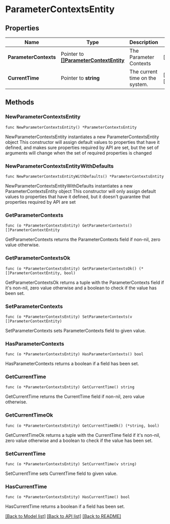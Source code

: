 # ParameterContextsEntity

## Properties

Name | Type | Description | Notes
------------ | ------------- | ------------- | -------------
**ParameterContexts** | Pointer to [**[]ParameterContextEntity**](ParameterContextEntity.md) | The Parameter Contexts | [optional] 
**CurrentTime** | Pointer to **string** | The current time on the system. | [optional] [readonly] 

## Methods

### NewParameterContextsEntity

`func NewParameterContextsEntity() *ParameterContextsEntity`

NewParameterContextsEntity instantiates a new ParameterContextsEntity object
This constructor will assign default values to properties that have it defined,
and makes sure properties required by API are set, but the set of arguments
will change when the set of required properties is changed

### NewParameterContextsEntityWithDefaults

`func NewParameterContextsEntityWithDefaults() *ParameterContextsEntity`

NewParameterContextsEntityWithDefaults instantiates a new ParameterContextsEntity object
This constructor will only assign default values to properties that have it defined,
but it doesn't guarantee that properties required by API are set

### GetParameterContexts

`func (o *ParameterContextsEntity) GetParameterContexts() []ParameterContextEntity`

GetParameterContexts returns the ParameterContexts field if non-nil, zero value otherwise.

### GetParameterContextsOk

`func (o *ParameterContextsEntity) GetParameterContextsOk() (*[]ParameterContextEntity, bool)`

GetParameterContextsOk returns a tuple with the ParameterContexts field if it's non-nil, zero value otherwise
and a boolean to check if the value has been set.

### SetParameterContexts

`func (o *ParameterContextsEntity) SetParameterContexts(v []ParameterContextEntity)`

SetParameterContexts sets ParameterContexts field to given value.

### HasParameterContexts

`func (o *ParameterContextsEntity) HasParameterContexts() bool`

HasParameterContexts returns a boolean if a field has been set.

### GetCurrentTime

`func (o *ParameterContextsEntity) GetCurrentTime() string`

GetCurrentTime returns the CurrentTime field if non-nil, zero value otherwise.

### GetCurrentTimeOk

`func (o *ParameterContextsEntity) GetCurrentTimeOk() (*string, bool)`

GetCurrentTimeOk returns a tuple with the CurrentTime field if it's non-nil, zero value otherwise
and a boolean to check if the value has been set.

### SetCurrentTime

`func (o *ParameterContextsEntity) SetCurrentTime(v string)`

SetCurrentTime sets CurrentTime field to given value.

### HasCurrentTime

`func (o *ParameterContextsEntity) HasCurrentTime() bool`

HasCurrentTime returns a boolean if a field has been set.


[[Back to Model list]](../README.md#documentation-for-models) [[Back to API list]](../README.md#documentation-for-api-endpoints) [[Back to README]](../README.md)


